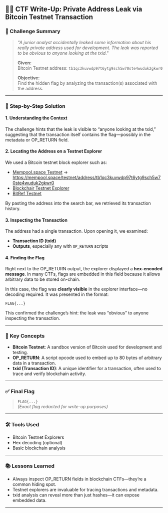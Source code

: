 ## 🕵️‍♂️ CTF Write-Up: **Private Address Leak via Bitcoin Testnet Transaction**

### 📌 Challenge Summary

> _"A junior analyst accidentally leaked some information about his really private address used for development. The leak was reported to be obvious to anyone looking at the txid."_  
>  
> **Given:**  
> Bitcoin Testnet address: `tb1qc3kuvwdp97t6ytg9sch5w70ste4wuduk2gkwr0`  
>  
> **Objective:**  
> Find the hidden flag by analyzing the transaction(s) associated with the address.

---

### 🧭 Step-by-Step Solution

#### 1. **Understanding the Context**
The challenge hints that the leak is visible to “anyone looking at the txid,” suggesting that the transaction itself contains the flag—possibly in the metadata or OP_RETURN field.

#### 2. **Locating the Address on a Testnet Explorer**
We used a Bitcoin testnet block explorer such as:
- [Mempool.space Testnet](https://mempool.space/testnet) -> https://mempool.space/testnet/address/tb1qc3kuvwdp97t6ytg9sch5w70ste4wuduk2gkwr0
- [Blockchair Testnet Explorer](https://blockchair.com/bitcoin/testnet)
- [BitRef Testnet](https://bitref.com/)

By pasting the address into the search bar, we retrieved its transaction history.

#### 3. **Inspecting the Transaction**
The address had a single transaction. Upon opening it, we examined:
- **Transaction ID (txid)**
- **Outputs**, especially any with `OP_RETURN` scripts

#### 4. **Finding the Flag**
Right next to the OP_RETURN output, the explorer displayed a **hex-encoded message**. In many CTFs, flags are embedded in this field because it allows arbitrary data to be stored on-chain.

In this case, the flag was **clearly visible** in the explorer interface—no decoding required. It was presented in the format:

```
FLAG{...}
```

This confirmed the challenge’s hint: the leak was “obvious” to anyone inspecting the transaction.

---

### 🧠 Key Concepts

- **Bitcoin Testnet**: A sandbox version of Bitcoin used for development and testing.
- **OP_RETURN**: A script opcode used to embed up to 80 bytes of arbitrary data in a transaction.
- **txid (Transaction ID)**: A unique identifier for a transaction, often used to trace and verify blockchain activity.

---

### ✅ Final Flag

> `FLAG{...}`  
> *(Exact flag redacted for write-up purposes)*

---

### 🛠️ Tools Used

- Bitcoin Testnet Explorers
- Hex decoding (optional)
- Basic blockchain analysis

---

### 📚 Lessons Learned

- Always inspect OP_RETURN fields in blockchain CTFs—they’re a common hiding spot.
- Testnet explorers are invaluable for tracing transactions and metadata.
- txid analysis can reveal more than just hashes—it can expose embedded data.

---
